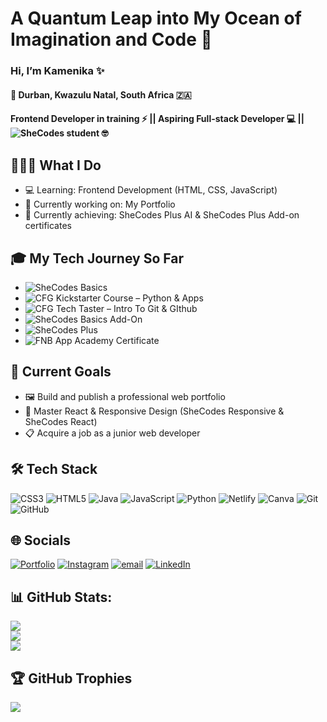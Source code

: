# A Quantum Leap into My Ocean of Imagination and Code 🌊

### Hi, I’m Kamenika ✨

#### 📍 Durban, Kwazulu Natal, South Africa 🇿🇦

#### Frontend Developer in training ⚡ || Aspiring Full-stack Developer 💻 || ![SheCodes](https://www.shecodes.io/graduates/69543-kamenikia-govender) student 🤓 

##  👩🏾‍💻 What I Do
- 💻 Learning: Frontend Development (HTML, CSS, JavaScript)
- 🌱 Currently working on: My Portfolio
- 💭 Currently achieving: SheCodes Plus AI & SheCodes Plus Add-on certificates

## 🎓 My Tech Journey So Far
-	![SheCodes Basics](https://www.shecodes.io/certificates/0c68bc6d21cebc121e88a917d1ae16ae)
-	![CFG Kickstarter Course – Python & Apps]()
-	![CFG Tech Taster – Intro To Git & GIthub]()
-	![SheCodes Basics Add-On](https://www.shecodes.io/certificates/0ce8e3a9c0dbe0afed92e1510ff3c4b9)
-	![SheCodes Plus](https://www.shecodes.io/certificates/b680cf34558c1b3007e7fd8f04263abc)
-	![FNB App Academy Certificate]()

## 🚀 Current Goals
- 🖼️ Build and publish a professional web portfolio
- 🧠 Master React & Responsive Design (SheCodes Responsive & SheCodes React)
- 📋 Acquire a job as a junior web developer

## 🛠 Tech Stack
![CSS3](https://img.shields.io/badge/css3-%231572B6.svg?style=for-the-badge&logo=css3&logoColor=white) 
![HTML5](https://img.shields.io/badge/html5-%23E34F26.svg?style=for-the-badge&logo=html5&logoColor=white)
![Java](https://img.shields.io/badge/java-%23ED8B00.svg?style=for-the-badge&logo=openjdk&logoColor=white) 
![JavaScript](https://img.shields.io/badge/javascript-%23323330.svg?style=for-the-badge&logo=javascript&logoColor=%23F7DF1E) 
![Python](https://img.shields.io/badge/python-3670A0?style=for-the-badge&logo=python&logoColor=ffdd54) 
![Netlify](https://img.shields.io/badge/netlify-%23000000.svg?style=for-the-badge&logo=netlify&logoColor=#00C7B7) 
![Canva](https://img.shields.io/badge/Canva-%2300C4CC.svg?style=for-the-badge&logo=Canva&logoColor=white) 
![Git](https://img.shields.io/badge/git-%23F05033.svg?style=for-the-badge&logo=git&logoColor=white) 
![GitHub](https://img.shields.io/badge/github-%23121011.svg?style=for-the-badge&logo=github&logoColor=white)

## 🌐 Socials
[![Portfolio](https://img.shields.io/badge/Portfolio-543DE0?style=for-the-badge&logo=About.me&logoColor=white)](#)
[![Instagram](https://img.shields.io/badge/Instagram-%23E4405F.svg?style=for-the-badge&logo=Instagram&logoColor=white)](https://instagram.com/cybermoon21k)
[![email](https://img.shields.io/badge/Email-D14836?style=for-the-badge&logo=gmail&logoColor=white)](mailto:cybermoon21k@gmail.com) 
[![LinkedIn](https://img.shields.io/badge/LinkedIn-%230077B5.svg?style=for-the-badge&logo=linkedin&logoColor=white)](https://linkedin.com/in/cybermoon21k)

## 📊 GitHub Stats:
![](https://github-readme-stats.vercel.app/api?username=cybermoon21k&theme=graywhite&hide_border=false&include_all_commits=false&count_private=false)<br/>
![](https://nirzak-streak-stats.vercel.app/?user=cybermoon21k&theme=graywhite&hide_border=false&include_all_commits=false&count_private=false)<br/>
![](https://github-readme-stats.vercel.app/api/top-langs/?username=cybermoon21k&theme=graywhite&hide_border=false&include_all_commits=false&count_private=false&layout=compact)

## 🏆 GitHub Trophies
![](https://github-profile-trophy.vercel.app/?username=cybermoon21k&theme=graywhite&no-frame=false&no-bg=true&margin-w=4)
